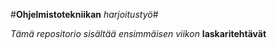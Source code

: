 #**Ohjelmistotekniikan** *harjoitustyö*#

*Tämä repositorio sisältää ensimmäisen viikon* **laskaritehtävät**
